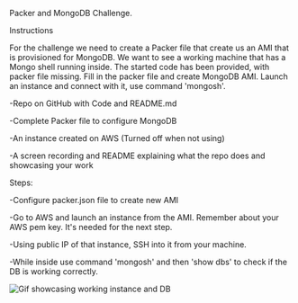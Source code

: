Packer and MongoDB Challenge.

Instructions

For the challenge we need to create a Packer file that create us an AMI that is provisioned for MongoDB. We want to see a working machine that has a Mongo shell running inside.
The started code has been provided, with packer file missing. Fill in the packer file and create MongoDB AMI. Launch an instance and connect with it, use command 'mongosh'. 


-Repo on GitHub with Code and README.md

-Complete Packer file to configure MongoDB

-An instance created on AWS (Turned off when not using)

-A screen recording and README explaining what the repo does and showcasing your work


Steps:

-Configure packer.json file to create new AMI

-Go to AWS and launch an instance from the AMI. Remember about your AWS pem key. It's needed for the next step.

-Using public IP of that instance, SSH into it from your machine.

-While inside use command 'mongosh' and then 'show dbs' to check if the DB is working correctly.

![Gif showcasing working instance and DB](https://github.com/waltervoynarovsky/packer-mongodb-challenge/blob/main/Screen%20recording.gif)
